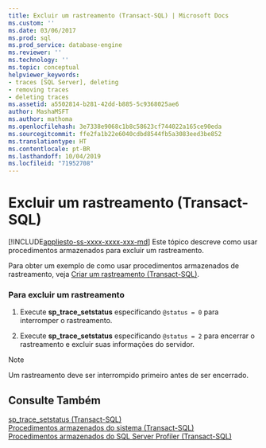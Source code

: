 ```yaml
---
title: Excluir um rastreamento (Transact-SQL) | Microsoft Docs
ms.custom: ''
ms.date: 03/06/2017
ms.prod: sql
ms.prod_service: database-engine
ms.reviewer: ''
ms.technology: ''
ms.topic: conceptual
helpviewer_keywords:
- traces [SQL Server], deleting
- removing traces
- deleting traces
ms.assetid: a5502814-b281-42dd-b885-5c9368025ae6
author: MashaMSFT
ms.author: mathoma
ms.openlocfilehash: 3e7338e9068c1b8c58623cf744022a165ce90eda
ms.sourcegitcommit: ffe2fa1b22e6040cdbd8544fb5a3083eed3be852
ms.translationtype: HT
ms.contentlocale: pt-BR
ms.lasthandoff: 10/04/2019
ms.locfileid: "71952708"
---
```

# <a name="delete-a-trace-transact-sql"></a>Excluir um rastreamento (Transact-SQL)
[!INCLUDE[appliesto-ss-xxxx-xxxx-xxx-md](../../includes/appliesto-ss-xxxx-xxxx-xxx-md.md)]
  Este tópico descreve como usar procedimentos armazenados para excluir um rastreamento.  
  
 Para obter um exemplo de como usar procedimentos armazenados de rastreamento, veja [Criar um rastreamento &#40;Transact-SQL&#41;](../../relational-databases/sql-trace/create-a-trace-transact-sql.md).  
  
### <a name="to-delete-a-trace"></a>Para excluir um rastreamento  
  
1.  Execute **sp_trace_setstatus** especificando `@status = 0` para interromper o rastreamento.  
  
2.  Execute **sp_trace_setstatus** especificando `@status = 2` para encerrar o rastreamento e excluir suas informações do servidor.  
  
> [!NOTE]  
>  Um rastreamento deve ser interrompido primeiro antes de ser encerrado.  
  
## <a name="see-also"></a>Consulte Também  
 [sp_trace_setstatus &#40;Transact-SQL&#41;](../../relational-databases/system-stored-procedures/sp-trace-setstatus-transact-sql.md)   
 [Procedimentos armazenados do sistema &#40;Transact-SQL&#41;](../../relational-databases/system-stored-procedures/system-stored-procedures-transact-sql.md)   
 [Procedimentos armazenados do SQL Server Profiler &#40;Transact-SQL&#41;](../../relational-databases/system-stored-procedures/sql-server-profiler-stored-procedures-transact-sql.md)  
  
  
